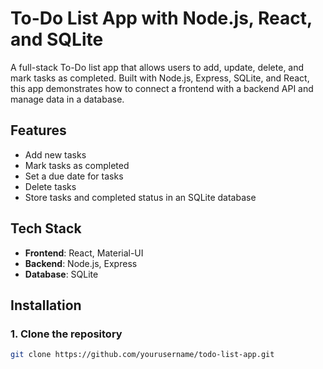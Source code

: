 # To-Do List App with Node.js, React, and SQLite

A full-stack To-Do list app that allows users to add, update, delete, and mark tasks as completed. Built with Node.js, Express, SQLite, and React, this app demonstrates how to connect a frontend with a backend API and manage data in a database.

## Features

- Add new tasks
- Mark tasks as completed
- Set a due date for tasks
- Delete tasks
- Store tasks and completed status in an SQLite database

## Tech Stack

- **Frontend**: React, Material-UI
- **Backend**: Node.js, Express
- **Database**: SQLite

## Installation

### 1. Clone the repository

```bash
git clone https://github.com/yourusername/todo-list-app.git
